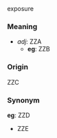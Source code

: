 exposure
### Meaning
+ _adj_: ZZA
    + __eg__: ZZB

### Origin

ZZC

### Synonym

__eg__: ZZD

+ ZZE


